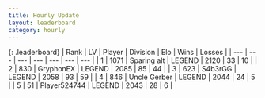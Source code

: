 ```yaml
---
title: Hourly Update
layout: leaderboard
category: hourly
---
```


{: .leaderboard}
| Rank | LV | Player | Division | Elo | Wins | Losses |
| --- | --- | --- | --- | --- | --- | --- |
| <span data-change="0">1</span> | 1071 | <span title="ID: 203132">Sparing alt</span> | LEGEND | <span data-change="0">2120</span> | <span data-change="0">33</span> | <span data-change="0">10</span> |
| <span data-change="0">2</span> | 830 | <span title="ID: 315148">GryphonEX</span> | LEGEND | <span data-change="0">2085</span> | <span data-change="0">85</span> | <span data-change="0">44</span> |
| <span data-change="0">3</span> | 623 | <span title="ID: 166888">S4b3rGG</span> | LEGEND | <span data-change="0">2058</span> | <span data-change="0">93</span> | <span data-change="0">59</span> |
| <span data-change="0">4</span> | 846 | <span title="ID: 31699">Uncle Gerber</span> | LEGEND | <span data-change="0">2044</span> | <span data-change="0">24</span> | <span data-change="0">5</span> |
| <span data-change="0">5</span> | 51 | <span title="ID: 524744">Player524744</span> | LEGEND | <span data-change="0">2043</span> | <span data-change="0">28</span> | <span data-change="0">6</span> |
